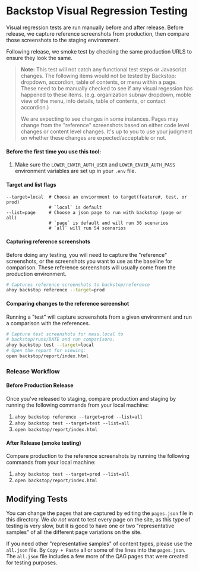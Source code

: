 Backstop Visual Regression Testing
==================================

Visual regression tests are run manually before and after release.  Before release, we capture reference screenshots from production, then compare those screenshots to the staging environment.

Following release, we smoke test by checking the same production URLS to ensure they look the same. 

> **Note:**  This test will not catch any functional test steps or Javascript changes. The following items would not be tested by Backstop: dropdown, accordion, table of contents, or menu within a page. These need to be manually checked to see if any visual regession has happened to these items. (e.g. organization subnav dropdown, moble view of the menu, info details, table of contents, or contact accordion.)
>
> We are expecting to see changes in some instances.  Pages may change from the "reference" screenshots based on either code level changes or content level changes.  It's up to you to use your judgment on whether these changes are expected/acceptable or not.

#### Before the first time you use this tool:
1. Make sure the `LOWER_ENVIR_AUTH_USER` and `LOWER_ENVIR_AUTH_PASS` environment variables are set up in your `.env` file.

#### Target and list flags

```
--target=local  # Choose an enviornment to target(feature#, test, or prod)
                # `local` is default
--list=page	    # Choose a json page to run with backstop (page or all)
                # `page` is default and will run 36 scenarios 
                # `all` will run 54 scenarios 
```

#### Capturing reference screenshots
Before doing any testing, you will need to capture the "reference" screenshots, or the screenshots you want to use as the baseline for comparison.  These reference screenshots will usually come from the production environment.
```bash
# Captures reference screenshots to backstop/reference
ahoy backstop reference --target=prod
```

#### Comparing changes to the reference screenshot
Running a "test" will capture screenshots from a given environment and run a comparison with the references.
```bash
# Capture test screenshots for mass.local to
# backstop/runs/DATE and run comparisons.
ahoy backstop test --target=local
# Open the report for viewing:
open backstop/report/index.html
```

### Release Workflow

#### Before Production Release
Once you've released to staging, compare production and staging by running the following commands from your local machine:
1. `ahoy backstop reference --target=prod --list=all`
2. `ahoy backstop test --target=test --list=all`
3. `open backstop/report/index.html`

#### After Release (smoke testing)
Compare production to the reference screenshots by running the following commands from your local machine:
1. `ahoy backstop test --target=prod --list=all`
2. `open backstop/report/index.html`

## Modifying Tests

You can change the pages that are captured by editing the `pages.json` file in this directory.  We _do not_ want to test every page on the site, as this type of testing is very slow, but it is good to have one or two "representative samples" of all the different page variations on the site.

If you need other "representative samples" of content types, please use the `all.json` file. By `Copy + Paste` all or some of the lines into the `pages.json`. The `all.json` file includes a few more of the QAG pages that were created for testing purposes. 